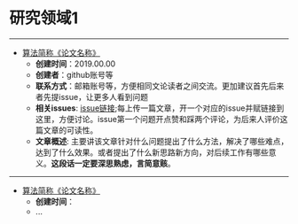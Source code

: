 # 研究领域1
---
* [算法简称《论文名称》](https://github.com/PaperCommunity/Manual/tree/master/Research%20Interest1/paper%20name)
  - **创建时间**：2019.00.00
  - **创建者**：github账号等
  - **联系方式**：邮箱账号等，方便相同文论读者之间交流。更加建议首先后来者先提issue，让更多人看到问题
  - **相关issues**: [issue链接](https://github.com/PaperCommunity/Manual/issues/1);每上传一篇文章，开一个对应的issue并赋链接到这里，方便讨论。issue第一个问题开点赞和踩两个评论，为后来人评价这篇文章的可读性。
  - **文章概述**: 主要讲该文章针对什么问题提出了什么方法，解决了哪些难点，达到了什么效果。或者提出了什么新思路新方向，对后续工作有哪些意义。**这段话一定要深思熟虑，言简意赅**。
---
* [算法简称《论文名称》]()
  - **创建时间**：
  - ...


